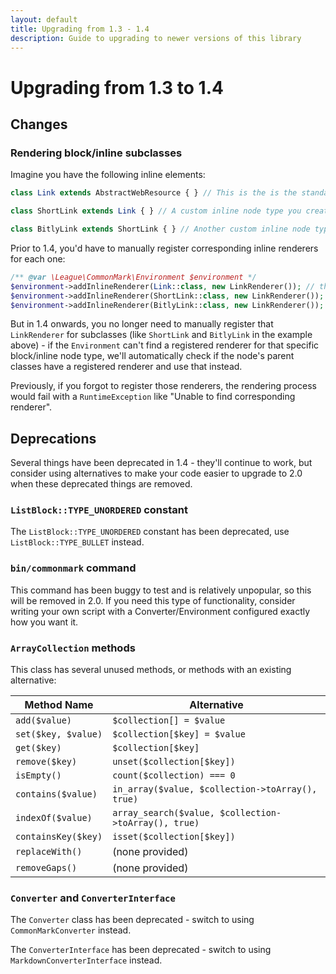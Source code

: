 ```yaml
---
layout: default
title: Upgrading from 1.3 - 1.4
description: Guide to upgrading to newer versions of this library
---
```


# Upgrading from 1.3 to 1.4

## Changes

### Rendering block/inline subclasses

Imagine you have the following inline elements:

```php
class Link extends AbstractWebResource { } // This is the is the standard CommonMark "Link" element

class ShortLink extends Link { } // A custom inline node type you created which extends "Link"

class BitlyLink extends ShortLink { } // Another custom inline node type you created
```

Prior to 1.4, you'd have to manually register corresponding inline renderers for each one:

```php
/** @var \League\CommonMark\Environment $environment */
$environment->addInlineRenderer(Link::class, new LinkRenderer()); // this line is usually automatically done for you
$environment->addInlineRenderer(ShortLink::class, new LinkRenderer()); // register for custom node type; required before 1.4
$environment->addInlineRenderer(BitlyLink::class, new LinkRenderer()); // register for custom node type; required before 1.4
```

But in 1.4 onwards, you no longer need to manually register that `LinkRenderer` for subclasses (like `ShortLink` and `BitlyLink` in the example above) - if the `Environment` can't find a registered renderer for that specific block/inline node type, we'll automatically check if the node's parent classes have a registered renderer and use that instead.

Previously, if you forgot to register those renderers, the rendering process would fail with a `RuntimeException` like "Unable to find corresponding renderer".

## Deprecations

Several things have been deprecated in 1.4 - they'll continue to work, but consider using alternatives to make your code easier to upgrade to 2.0 when these deprecated things are removed.

### `ListBlock::TYPE_UNORDERED` constant

The `ListBlock::TYPE_UNORDERED` constant has been deprecated, use `ListBlock::TYPE_BULLET` instead.

### `bin/commonmark` command

This command has been buggy to test and is relatively unpopular, so this will be removed in 2.0. If you need this type of functionality, consider writing your own script with a Converter/Environment configured exactly how you want it.

### `ArrayCollection` methods

This class has several unused methods, or methods with an existing alternative:

| Method Name         | Alternative                                          |
| ------------------- | ---------------------------------------------------- |
| `add($value)`       | `$collection[] = $value`                             |
| `set($key, $value)` | `$collection[$key] = $value`                         |
| `get($key)`         | `$collection[$key]`                                  |
| `remove($key)`      | `unset($collection[$key])`                           |
| `isEmpty()`         | `count($collection) === 0`                           |
| `contains($value)`  | `in_array($value, $collection->toArray(), true)`     |
| `indexOf($value)`   | `array_search($value, $collection->toArray(), true)` |
| `containsKey($key)` | `isset($collection[$key])`                           |
| `replaceWith()`     | (none provided)                                      |
| `removeGaps()`      | (none provided)                                      |

### `Converter` and `ConverterInterface`

The `Converter` class has been deprecated - switch to using `CommonMarkConverter` instead.

The `ConverterInterface` has been deprecated - switch to using `MarkdownConverterInterface` instead.
